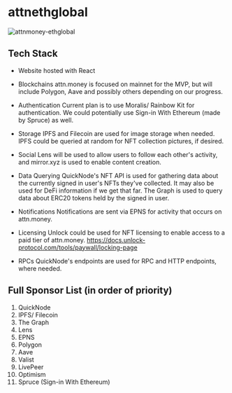 # attnethglobal
![attnmoney-ethglobal](https://user-images.githubusercontent.com/104535511/188544615-b3e15451-c459-4c30-b4d6-4a22f20b6e03.png)

## Tech Stack
- Website hosted with React

- Blockchains
attn.money is focused on mainnet for the MVP, but will include Polygon, Aave and possibly others depending on our progress.

- Authentication
Current plan is to use Moralis/ Rainbow Kit for authentication. We could potentially use Sign-in With Ethereum (made by Spruce) as well. 

- Storage
IPFS and Filecoin are used for image storage when needed. IPFS could be queried at random for NFT collection pictures, if desired.

- Social
Lens will be used to allow users to follow each other's activity, and mirror.xyz is used to enable content creation. 

- Data Querying
QuickNode's NFT API is used for gathering data about the currently signed in user's NFTs they've collected. It may also be used for DeFi information if we get that far.
The Graph is used to query data about ERC20 tokens held by the signed in user. 

- Notifications
Notifications are sent via EPNS for activity that occurs on attn.money. 

- Licensing
Unlock could be used for NFT licensing to enable access to a paid tier of attn.money.
https://docs.unlock-protocol.com/tools/paywall/locking-page

- RPCs
QuickNode's endpoints are used for RPC and HTTP endpoints, where needed.

## Full Sponsor List (in order of priority)
1. QuickNode
2. IPFS/ Filecoin
3. The Graph
4. Lens
5. EPNS
6. Polygon
7. Aave
8. Valist
9. LivePeer
10. Optimism 
11. Spruce (Sign-in With Ethereum) 
